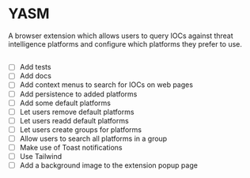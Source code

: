 # YASM
A browser extension which allows users to query IOCs against threat intelligence platforms and configure which platforms they prefer to use.

## 
- [ ] Add tests
- [ ] Add docs
- [ ] Add context menus to search for IOCs on web pages
- [ ] Add persistence to added platforms
- [ ] Add some default platforms
- [ ] Let users remove default platforms
- [ ] Let users readd default platforms
- [ ] Let users create groups for platforms
- [ ] Allow users to search all platforms in a group
- [ ] Make use of Toast notifications
- [ ] Use Tailwind
- [ ] Add a background image to the extension popup page